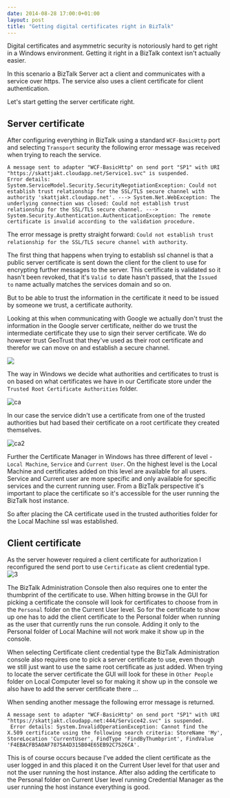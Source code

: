 ```yaml
---
date: 2014-08-28 17:00:0+01:00
layout: post
title: "Getting digital certificates right in BizTalk"
---
```


Digital certificates and asymmetric security is notoriously hard to get right in a Windows environment. Getting it right in a BizTalk context isn't actually easier. 

In this scenario a BizTalk Server act a client and communicates with a service over https. The service also uses a client certificate for client authentication.

Let's start getting the server certificate right.

## Server certificate ##

After configuring everything in BizTalk using a standard `WCF-BasicHttp` port and selecting `Transport` security the following error message was received when trying to reach the service.

    A message sent to adapter "WCF-BasicHttp" on send port "SP1" with URI "https://skattjakt.cloudapp.net/Service1.svc" is suspended.
    Error details: System.ServiceModel.Security.SecurityNegotiationException: Could not establish trust relationship for the SSL/TLS secure channel with authority 'skattjakt.cloudapp.net'. ---> System.Net.WebException: The underlying connection was closed: Could not establish trust relationship for the SSL/TLS secure channel. ---> System.Security.Authentication.AuthenticationException: The remote certificate is invalid according to the validation procedure. 

The error message is pretty straight forward: `Could not establish trust relationship for the SSL/TLS secure channel with authority`.
    
The first thing that happens when trying to establish ssl channel is that a public server certificate is sent down the client for the client to use for encrypting further messages to the server. This certificate is validated so it hasn't been revoked, that it's `Valid to` date hasn't passed, that the `Issued to` name actually matches the services domain and so on. 

But to be able to trust the information in the certificate it need to be issued by someone we trust, a certificate authority.  

Looking at this when communicating with Google we actually don't trust the information in the Google server certificate, neither do we trust the intermediate certificate they use to sign their server certificate. We do however trust GeoTrust that they've used as their root certificate and therefor we can move on and establish a secure channel.

![](https://cloud.githubusercontent.com/assets/1317734/4075616/ca0ada30-2eb1-11e4-86fa-a00a89d34559.png) 

The way in Windows we decide what authorities and certificates to trust is on based on what certificates we have in our Certificate store under the `Trusted Root Certificate Authorities` folder.

![ca](https://cloud.githubusercontent.com/assets/1317734/4075860/ce641792-2eb4-11e4-8544-6a20e92ea9fe.png)

In our case the service didn't use a certificate from one of the trusted authorities but had based their certificate on a root certificate they created themselves.

![ca2](https://cloud.githubusercontent.com/assets/1317734/4075933/8178a456-2eb5-11e4-8818-ca1b74fc66e2.png)

Further the Certificate Manager in Windows has three different of level - `Local Machine`, `Service` and `Current User`. On the highest level is the Local Machine and certificates added on this level are available for all users. Service and Current user are more specific and only available for specific services and the current running user. From a BizTalk perspective it's important to place the certificate so it's accessible for the user running the BizTalk host instance.

So after placing the CA certificate used in the trusted authorities folder for the Local Machine ssl was established.

## Client certificate ##

As the server however required a client certificate for authorization I reconfigured the send port to use `Certificate` as client credential type.   
![3](https://cloud.githubusercontent.com/assets/1317734/4076354/713ca4c6-2eb9-11e4-8293-ed462b550fdc.png)

The BizTalk Administration Console then also requires one to enter the thumbprint of the certificate to use. When hitting browse in the GUI for picking a certificate the console will look for certificates to choose from in the `Personal` folder on the Current User level. So for the certificate to show up one has to add the client certificate to the Personal folder when running as the user that currently runs the run console. Adding it only to the Personal folder of Local Machine will not work make it show up in the console.

When selecting Certificate client credential type the BizTalk Administration console also requires one to pick a server certificate to use, even though we still just want to use the same root certificate as just added. When trying to locate the server certificate the GUI will look for these in `Other People` folder on Local Computer level so for making it show up in the console we also have to add the server certificate there ...

When sending another message the following error message is returned. 

    A message sent to adapter "WCF-BasicHttp" on send port "SP1" with URI "https://skattjakt.cloudapp.net:444/Service42.svc" is suspended. 
     Error details: System.InvalidOperationException: Cannot find the X.509 certificate using the following search criteria: StoreName 'My', StoreLocation 'CurrentUser', FindType 'FindByThumbprint', FindValue 'F4EBACFB5A0AF7875A4D315B04E65EB92C7526CA'.

This is of course occurs because I've added the client certificate as the user logged in and this placed it on the Current User level for that user and not the user running the host instance. After also adding the certificate to the Personal folder on Current User level running Credential Manager as the user running the host instance everything is good. 






 
 


  



 

